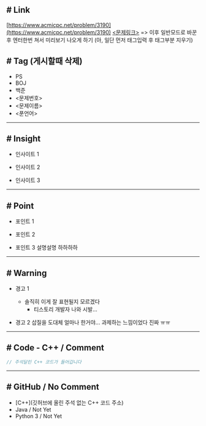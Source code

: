 ## \# Link

[https://www.acmicpc.net/problem/3190](https://www.acmicpc.net/problem/3190)
[<문제링크>](<문제링크>)
=> 이후 일반모드로 바꾼후 엔터한번 쳐서 미리보기 나오게 하기
(아, 일단 먼저 태그입력 후 태그부분 지우기)

## \# Tag (게시할때 삭제)
- PS
- BOJ
- 백준
- <문제번호>
- <문제이름>
- <푼언어>

---

## \# Insight

- 인사이트 1
    
- 인사이트 2

- 인사이트 3

---

## \# Point

- 포인트 1

- 포인트 2

- 포인트 3
  설명설명
  하하하하

---

## \# Warning

- 경고 1
    + 솔직히 이게 잘 표현될지 모르겠다
        * 티스토리 개발자 나와 시발...

- 경고 2
  삽질을 도대체 얼마나 한거야...
  과제하는 느낌이었다 진짜 ㅠㅠ

---

## \# Code - C++ / Comment

```C++
// 주석달린 C++ 코드가 들어갑니다
```

---

## \# GitHub / No Comment

- [C++](깃허브에 올린 주석 없는 C++ 코드 주소)
- Java / Not Yet
- Python 3 / Not Yet
